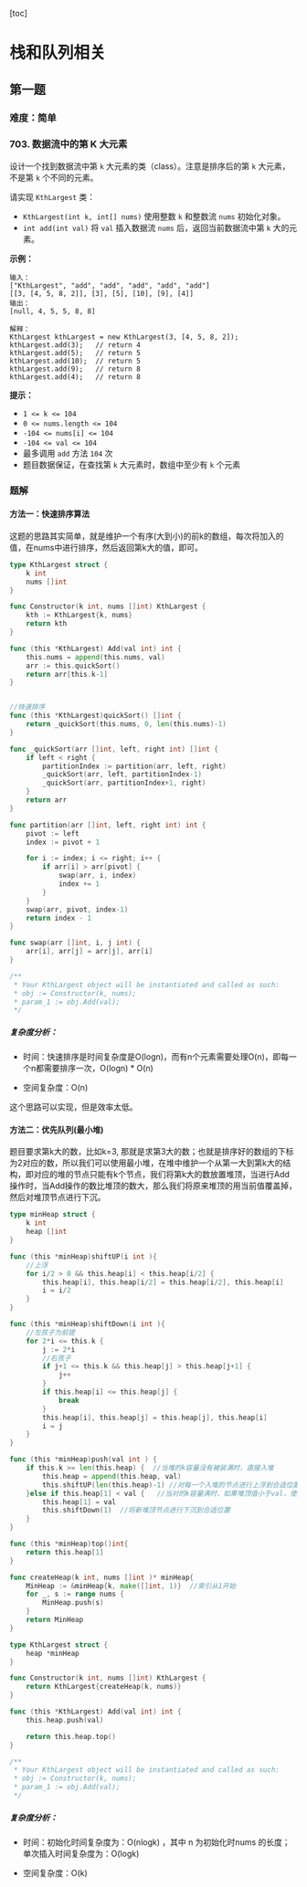 [toc]

# 栈和队列相关

## 第一题

### 难度：简单

### 703. 数据流中的第 K 大元素

设计一个找到数据流中第 `k` 大元素的类（class）。注意是排序后的第 `k` 大元素，不是第 `k` 个不同的元素。

请实现 `KthLargest` 类：

- `KthLargest(int k, int[] nums)` 使用整数 `k` 和整数流 `nums` 初始化对象。
- `int add(int val)` 将 `val` 插入数据流 `nums` 后，返回当前数据流中第 `k` 大的元素。

 

**示例：**

```
输入：
["KthLargest", "add", "add", "add", "add", "add"]
[[3, [4, 5, 8, 2]], [3], [5], [10], [9], [4]]
输出：
[null, 4, 5, 5, 8, 8]

解释：
KthLargest kthLargest = new KthLargest(3, [4, 5, 8, 2]);
kthLargest.add(3);   // return 4
kthLargest.add(5);   // return 5
kthLargest.add(10);  // return 5
kthLargest.add(9);   // return 8
kthLargest.add(4);   // return 8
```

 

**提示：**

- `1 <= k <= 104`
- `0 <= nums.length <= 104`
- `-104 <= nums[i] <= 104`
- `-104 <= val <= 104`
- 最多调用 `add` 方法 `104` 次
- 题目数据保证，在查找第 `k` 大元素时，数组中至少有 `k` 个元素



### 题解

#### 方法一：快速排序算法

这题的思路其实简单，就是维护一个有序(大到小)的前k的数组，每次将加入的值，在nums中进行排序，然后返回第k大的值，即可。

```go
type KthLargest struct {
	k int
	nums []int
}

func Constructor(k int, nums []int) KthLargest {
	kth := KthLargest{k, nums}
	return kth
}

func (this *KthLargest) Add(val int) int {
	this.nums = append(this.nums, val)
	arr := this.quickSort()
	return arr[this.k-1]
}


//快速排序
func (this *KthLargest)quickSort() []int {
	return _quickSort(this.nums, 0, len(this.nums)-1)
}

func _quickSort(arr []int, left, right int) []int {
	if left < right {
		partitionIndex := partition(arr, left, right)
		_quickSort(arr, left, partitionIndex-1)
		_quickSort(arr, partitionIndex+1, right)
	}
	return arr
}

func partition(arr []int, left, right int) int {
	pivot := left
	index := pivot + 1

	for i := index; i <= right; i++ {
		if arr[i] > arr[pivot] {
			swap(arr, i, index)
			index += 1
		}
	}
	swap(arr, pivot, index-1)
	return index - 1
}

func swap(arr []int, i, j int) {
	arr[i], arr[j] = arr[j], arr[i]
}

/**
 * Your KthLargest object will be instantiated and called as such:
 * obj := Constructor(k, nums);
 * param_1 := obj.Add(val);
 */
```

##### 复杂度分析：

* 时间：快速排序是时间复杂度是O(logn)，而有n个元素需要处理O(n)，即每一个n都需要排序一次，O(logn) * O(n)

* 空间复杂度：O(n)

这个思路可以实现，但是效率太低。



#### 方法二：优先队列(最小堆)

题目要求第k大的数，比如k=3, 那就是求第3大的数；也就是排序好的数组的下标为2对应的数，所以我们可以使用最小堆，在堆中维护一个从第一大到第k大的结构，即对应的堆的节点只能有k个节点，我们将第k大的数放置堆顶，当进行Add操作时，当Add操作的数比堆顶的数大，那么我们将原来堆顶的用当前值覆盖掉，然后对堆顶节点进行下沉。

```go
type minHeap struct {
    k int 
    heap []int 
}

func (this *minHeap)shiftUP(i int ){
    //上浮
    for i/2 > 0 && this.heap[i] < this.heap[i/2] {
        this.heap[i], this.heap[i/2] = this.heap[i/2], this.heap[i]
        i = i/2
    }
}

func (this *minHeap)shiftDown(i int ){
    //左孩子为前提
    for 2*i <= this.k {
        j := 2*i
        //右孩子
        if j+1 <= this.k && this.heap[j] > this.heap[j+1] {
            j++
        }
        if this.heap[i] <= this.heap[j] {
            break
        }
        this.heap[i], this.heap[j] = this.heap[j], this.heap[i]
        i = j
    }
}

func (this *minHeap)push(val int ) {
    if this.k >= len(this.heap) {  //当堆的k容量没有被装满时，直接入堆
        this.heap = append(this.heap, val)
        this.shiftUP(len(this.heap)-1) //对每一个入堆的节点进行上浮到合适位置
    }else if this.heap[1] < val {   //当对的k容量满时，如果堆顶值小于val，使用val替换原堆顶
        this.heap[1] = val
        this.shiftDown(1)  //将新堆顶节点进行下沉到合适位置
    }
}

func (this *minHeap)top()int{
    return this.heap[1]
}

func createHeap(k int, nums []int )* minHeap{
    MinHeap := &minHeap{k, make([]int, 1)}  //索引从1开始
    for _, s := range nums {
        MinHeap.push(s)
    }
    return MinHeap
}

type KthLargest struct {
    heap *minHeap
}

func Constructor(k int, nums []int) KthLargest {
    return KthLargest{createHeap(k, nums)}
}

func (this *KthLargest) Add(val int) int {
    this.heap.push(val)

    return this.heap.top()
}

/**
 * Your KthLargest object will be instantiated and called as such:
 * obj := Constructor(k, nums);
 * param_1 := obj.Add(val);
 */
```



##### 复杂度分析：

* 时间：初始化时间复杂度为：O(nlogk) ，其中 n 为初始化时nums 的长度；单次插入时间复杂度为：O(log⁡k)

* 空间复杂度：O(k)

